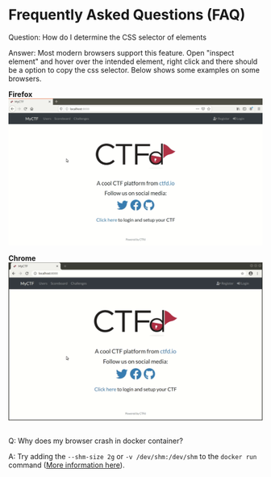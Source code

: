 # Frequently Asked Questions (FAQ)
Question: How do I determine the CSS selector of elements

Answer: Most modern browsers support this feature. Open "inspect element" and hover over the intended element, right click and there should be a option to copy the css selector. Below shows some examples on some browsers.

**Firefox**
![Copying css selector in firefox](resources/gif/CSS_Selector_Firefox.gif)

**Chrome**
![Copying css selector in chrome](resources/gif/CSS_Selector_Chrome.gif)

##
Q: Why does my browser crash in docker container?

A: Try adding the ```--shm-size 2g``` or ```-v /dev/shm:/dev/shm``` to the ```docker run``` command ([More information here](https://github.com/SeleniumHQ/docker-selenium/pull/485)).